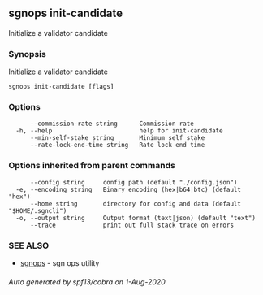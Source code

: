 ## sgnops init-candidate

Initialize a validator candidate

### Synopsis

Initialize a validator candidate

```
sgnops init-candidate [flags]
```

### Options

```
      --commission-rate string      Commission rate
  -h, --help                        help for init-candidate
      --min-self-stake string       Minimum self stake
      --rate-lock-end-time string   Rate lock end time
```

### Options inherited from parent commands

```
      --config string     config path (default "./config.json")
  -e, --encoding string   Binary encoding (hex|b64|btc) (default "hex")
      --home string       directory for config and data (default "$HOME/.sgncli")
  -o, --output string     Output format (text|json) (default "text")
      --trace             print out full stack trace on errors
```

### SEE ALSO

* [sgnops](sgnops.md)	 - sgn ops utility

###### Auto generated by spf13/cobra on 1-Aug-2020
